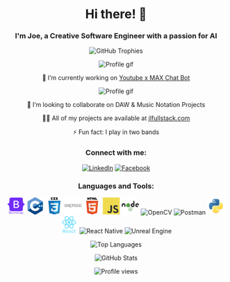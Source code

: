 <!-- Header -->
<h1 align="center">Hi there! 👋</h1>
<h3 align="center">I'm Joe, a Creative Software Engineer with a passion for AI</h3>


<!-- GitHub Trophies -->
<p align="center">
  <img src="https://github-profile-trophy.vercel.app/?username=joevascript1&theme=gruvbox" alt="GitHub Trophies">
</p>

<!-- Introduction -->
<p align="center">
  <img src="https://github.com/JoevaScript1/Joevascript1/blob/main/assets/profile-gif.gif" alt="Profile gif">
</p>

<p align="center">🔭 I’m currently working on <a href="https://github.com/JoevaScript1/Youtube-Chat-Bot-Max.git">Youtube x MAX Chat Bot</a></p>

<div style="text-align:center;">
    <img src="https://github.com/JoevaScript1/Joevascript1/blob/main/assets/131012752/bd6012e6-3e6b-4398-afcd-8474e6e4edfd?raw=true" alt="Profile gif">
</div>

<p align="center">👯 I’m looking to collaborate on DAW & Music Notation Projects</p>
<p align="center">👨‍💻 All of my projects are available at <a href="https://jlfullstack.com">jlfullstack.com</a></p>
<p align="center">⚡ Fun fact: I play in two bands</p>

<!-- Connect with me -->
<h3 align="center">Connect with me:</h3>
<p align="center">
  <a href="https://linkedin.com/in/joseph-liani-792493181" target="_blank"><img src="https://raw.githubusercontent.com/rahuldkjain/github-profile-readme-generator/master/src/images/icons/Social/linked-in-alt.svg" alt="LinkedIn" height="30" width="40" /></a>
  <a href="https://fb.com/joe.liani.3" target="_blank"><img src="https://raw.githubusercontent.com/rahuldkjain/github-profile-readme-generator/master/src/images/icons/Social/facebook.svg" alt="Facebook" height="30" width="40" /></a>
</p>

<!-- Languages and Tools -->
<h3 align="center">Languages and Tools:</h3>
<p align="center">
  <img src="https://raw.githubusercontent.com/devicons/devicon/master/icons/bootstrap/bootstrap-plain-wordmark.svg" alt="Bootstrap" width="40" height="40"/>
  <img src="https://raw.githubusercontent.com/devicons/devicon/master/icons/cplusplus/cplusplus-original.svg" alt="C++" width="40" height="40"/>
  <img src="https://raw.githubusercontent.com/devicons/devicon/master/icons/css3/css3-original-wordmark.svg" alt="CSS3" width="40" height="40"/>
  <img src="https://raw.githubusercontent.com/devicons/devicon/master/icons/express/express-original-wordmark.svg" alt="Express.js" width="40" height="40"/>
  <img src="https://raw.githubusercontent.com/devicons/devicon/master/icons/html5/html5-original-wordmark.svg" alt="HTML5" width="40" height="40"/>
  <img src="https://raw.githubusercontent.com/devicons/devicon/master/icons/javascript/javascript-original.svg" alt="JavaScript" width="40" height="40"/>
  <img src="https://raw.githubusercontent.com/devicons/devicon/master/icons/nodejs/nodejs-original-wordmark.svg" alt="Node.js" width="40" height="40"/>
  <img src="https://www.vectorlogo.zone/logos/opencv/opencv-icon.svg" alt="OpenCV" width="40" height="40"/>
  <img src="https://www.vectorlogo.zone/logos/getpostman/getpostman-icon.svg" alt="Postman" width="40" height="40"/>
  <img src="https://raw.githubusercontent.com/devicons/devicon/master/icons/python/python-original.svg" alt="Python" width="40" height="40"/>
  <img src="https://raw.githubusercontent.com/devicons/devicon/master/icons/react/react-original-wordmark.svg" alt="React" width="40" height="40"/>
  <img src="https://reactnative.dev/img/header_logo.svg" alt="React Native" width="40" height="40"/>
  <img src="https://raw.githubusercontent.com/kenangundogan/fontisto/036b7eca71aab1bef8e6a0518f7329f13ed62f6b/icons/svg/brand/unreal-engine.svg" alt="Unreal Engine" width="40" height="40"/>
</p>

<!-- GitHub Stats -->
<p align="center">
  <img src="https://github-readme-stats.vercel.app/api/top-langs/?username=joevascript1&layout=compact&theme=dark" alt="Top Languages">
</p>

<p align="center">
  <img src="https://github-readme-stats.vercel.app/api/?username=joevascript1&show_icons=true&theme=dark" alt="GitHub Stats">
</p>

<!-- Profile views -->
<p align="center">
  <img src="https://komarev.com/ghpvc/?username=joevascript1&label=Profile%20views&color=blueviolet&style=flat" alt="Profile views">
</p>

